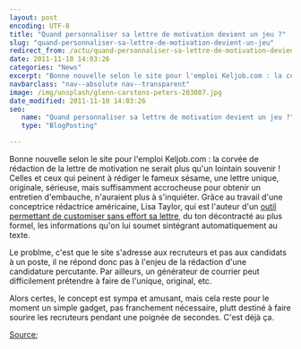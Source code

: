 ```yaml
---
layout: post
encoding: UTF-8
title: "Quand personnaliser sa lettre de motivation devient un jeu ?"
slug: "quand-personnaliser-sa-lettre-de-motivation-devient-un-jeu"
redirect_from: /actu/quand-personnaliser-sa-lettre-de-motivation-devient-un-jeu"
date: 2011-11-10 14:03:26
categories: "News"
excerpt: "Bonne nouvelle selon le site pour l'emploi Keljob.com : la corvée de rédaction de la lettre de motivation ne serait plus qu'un lointain souvenir !"
navbarclass: "nav--absolute nav--transparent"
image: /img/unsplash/glenn-carstens-peters-203007.jpg
date_modified: 2011-11-10 14:03:26
seo:
   name: "Quand personnaliser sa lettre de motivation devient un jeu ?"
   type: "BlogPosting"

---
```

Bonne nouvelle selon le site pour l'emploi Keljob.com : la corvée de rédaction de la lettre de motivation ne serait plus qu'un lointain souvenir !
Celles et ceux qui peinent à rédiger le fameux sésame, une lettre unique, originale, sérieuse, mais suffisamment accrocheuse pour obtenir un entretien d'embauche, n'auraient plus à s'inquiéter. Grâce au travail d'une conceptrice rédactrice américaine, Lisa Taylor, qui est l'auteur d'un [outil permettant de customiser sans effort sa lettre](http://coverlettercustomizer.com/), du ton décontracté au plus formel, les informations qu'on lui soumet sintégrant automatiquement au texte.   
  
Le problme, c'est que le site s'adresse aux recruteurs et pas aux candidats à un poste, il ne répond donc pas à l'enjeu de la rédaction d'une candidature percutante. Par ailleurs, un générateur de courrier peut difficilement prétendre à faire de l'unique, original, etc.  
  
Alors certes, le concept est sympa et amusant, mais cela reste pour le moment un simple gadget, pas franchement nécessaire, plutt destiné à faire sourire les recruteurs pendant une poignée de secondes. C'est déjà ça.  
  
[Source](http://www.keljob.com/conseils-emploi/linfo-de-lemploi-en-continu/d/article/une-lettre-de-motivation-personnalisee-et-sans-efforts.html);